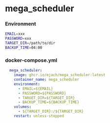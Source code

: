 # mega_scheduler
### Environment
```bash
EMAIL=xxx
PASSWORD=xxx
TARGET_DIR=/path/to/dir
BACKUP_TIME=04:00
```

### docker-compose.yml
```yaml
  mega_scheduler:
    image: ghcr.io/ejach/mega_scheduler:latest
    container_name: mega_scheduler
    environment:
      - EMAIL=${EMAIL}
      - PASSWORD=${PASSWORD}
      - TARGET_DIR=${TARGET_DIR}
      - BACKUP_TIME=${BACKUP_TIME}
    volumes:
      - ${TARGET_DIR}:/${TARGET_DIR}
    restart: unless-stopped
```

